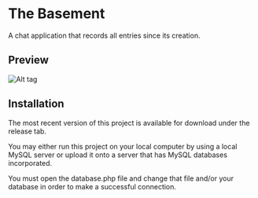 # The Basement
A chat application that records all entries since its creation.

## Preview
![Alt tag](https://raw.github.com/davidlamt/PreviewImages/master/the-basement/the-basement-preview-img.png)

## Installation
The most recent version of this project is available for download under the release tab.

You may either run this project on your local computer by using a local MySQL server or upload it onto a server that has MySQL databases incorporated.

You must open the database.php file and change that file and/or your database in order to make a successful connection.
